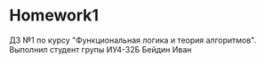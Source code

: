 # Homework1
ДЗ №1 по курсу "Функциональная логика и теория алгоритмов".
Выполнил студент групы ИУ4-32Б Бейдин Иван

